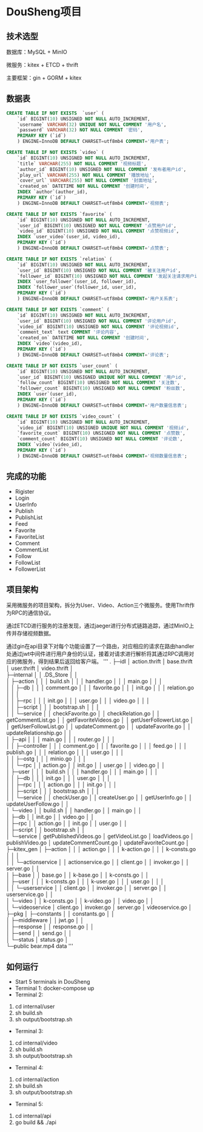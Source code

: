 # DouSheng项目

## 技术选型

数据库：MySQL + MinIO

微服务：kitex + ETCD + thrift

主要框架：gin + GORM + kitex

## 数据表

```sql
CREATE TABLE IF NOT EXISTS  `user` (
    `id` BIGINT(10) UNSIGNED NOT NULL AUTO_INCREMENT,
    `username` VARCHAR(32) UNIQUE NOT NULL COMMENT '用户名',
    `password` VARCHAR(32) NOT NULL COMMENT '密码',
    PRIMARY KEY (`id`)
    ) ENGINE=InnoDB DEFAULT CHARSET=utf8mb4 COMMENT='用户表';

CREATE TABLE IF NOT EXISTS `video` (
    `id` BIGINT(10) UNSIGNED NOT NULL AUTO_INCREMENT,
    `title` VARCHAR(255) NOT NULL COMMENT '视频标题',
    `author_id` BIGINT(10) UNSIGNED NOT NULL COMMENT '发布者用户id',
    `play_url` VARCHAR(255) NOT NULL COMMENT '播放地址',
    `cover_url` VARCHAR(255) NOT NULL COMMENT '封面地址',
    `created_on` DATETIME NOT NULL COMMENT '创建时间',
    INDEX `author`(author_id),
    PRIMARY KEY (`id`)
    ) ENGINE=InnoDB DEFAULT CHARSET=utf8mb4 COMMENT='视频表';

CREATE TABLE IF NOT EXISTS `favorite` (
    `id` BIGINT(10) UNSIGNED NOT NULL AUTO_INCREMENT,
    `user_id` BIGINT(10) UNSIGNED NOT NULL COMMENT '点赞用户id',
    `video_id` BIGINT(10) UNSIGNED NOT NULL COMMENT '点赞视频id',
    INDEX `user_video`(user_id, video_id),
    PRIMARY KEY (`id`)
    ) ENGINE=InnoDB DEFAULT CHARSET=utf8mb4 COMMENT='点赞表';

CREATE TABLE IF NOT EXISTS `relation` (
    `id` BIGINT(10) UNSIGNED NOT NULL AUTO_INCREMENT,
    `user_id` BIGINT(10) UNSIGNED NOT NULL COMMENT '被关注用户id',
    `follower_id` BIGINT(10) UNSIGNED NOT NULL COMMENT '发起关注请求用户id',
    INDEX `user_follower`(user_id, follower_id),
    INDEX `follower_user`(follower_id, user_id),
    PRIMARY KEY (`id`)
    ) ENGINE=InnoDB DEFAULT CHARSET=utf8mb4 COMMENT='用户关系表';

CREATE TABLE IF NOT EXISTS `comment` (
    `id` BIGINT(10) UNSIGNED NOT NULL AUTO_INCREMENT,
    `user_id` BIGINT(10) UNSIGNED NOT NULL COMMENT '评论用户id',
    `video_id` BIGINT(10) UNSIGNED NOT NULL COMMENT '评论视频id',
    `comment_text` text COMMENT '评论内容',
    `created_on` DATETIME NOT NULL COMMENT '创建时间',
    INDEX `video`(video_id),
    PRIMARY KEY (`id`)
    ) ENGINE=InnoDB DEFAULT CHARSET=utf8mb4 COMMENT='评论表';

CREATE TABLE IF NOT EXISTS `user_count` (
    `id` BIGINT(10) UNSIGNED NOT NULL AUTO_INCREMENT,
    `user_id` BIGINT(10) UNSIGNED UNIQUE NOT NULL COMMENT '用户id',
    `follow_count` BIGINT(10) UNSIGNED NOT NULL COMMENT '关注数',
    `follower_count` BIGINT(10) UNSIGNED NOT NULL COMMENT '粉丝数',
    INDEX `user`(user_id),
    PRIMARY KEY (`id`)
    ) ENGINE=InnoDB DEFAULT CHARSET=utf8mb4 COMMENT='用户数量信息表';

CREATE TABLE IF NOT EXISTS `video_count` (
    `id` BIGINT(10) UNSIGNED NOT NULL AUTO_INCREMENT,
    `video_id` BIGINT(10) UNSIGNED UNIQUE NOT NULL COMMENT '视频id',
    `favorite_count` BIGINT(10) UNSIGNED NOT NULL COMMENT '点赞数',
    `comment_count` BIGINT(10) UNSIGNED NOT NULL COMMENT '评论数',
    INDEX `video`(video_id),
    PRIMARY KEY (`id`)
    ) ENGINE=InnoDB DEFAULT CHARSET=utf8mb4 COMMENT='视频数量信息表';
```

## 完成的功能

- Rigister
- Login
- UserInfo
- Publish
- PublishList
- Feed
- Favorite
- FavoriteList
- Comment
- CommentList
- Follow
- FollowList
- FollowerList

## 项目架构

采用微服务的项目架构，拆分为User、Video、Action三个微服务。使用Thrift作为RPC的通信协议。

通过ETCD进行服务的注册发现，通过jaeger进行分布式链路追踪，通过MinIO上传并存储视频数据。

通过gin在api目录下对每个功能设置了一个路由，对应相应的请求在路由handler处通过jwt中间件进行用户身份的认证，接着对请求进行解析将其通过RPC调用对应的微服务，得到结果后返回给客户端。
'''
.
├─idl
│      action.thrift
│      base.thrift
│      user.thrift
│      video.thrift
│      
├─internal
│  │  .DS_Store
│  │  
│  ├─action
│  │  │  build.sh
│  │  │  handler.go
│  │  │  main.go
│  │  │  
│  │  ├─db
│  │  │      comment.go
│  │  │      favorite.go
│  │  │      init.go
│  │  │      relation.go
│  │  │      
│  │  ├─rpc
│  │  │      init.go
│  │  │      user.go
│  │  │      video.go
│  │  │      
│  │  ├─script
│  │  │      bootstrap.sh
│  │  │      
│  │  └─service
│  │          checkFavorite.go
│  │          checkRelation.go
│  │          getCommentList.go
│  │          getFavoriteVideos.go
│  │          getUserFollowerList.go
│  │          getUserFollowList.go
│  │          updateComment.go
│  │          updateFavorite.go
│  │          updateRelationship.go
│  │          
│  ├─api
│  │  │  main.go
│  │  │  router.go
│  │  │  
│  │  ├─controller
│  │  │      comment.go
│  │  │      favorite.go
│  │  │      feed.go
│  │  │      publish.go
│  │  │      relation.go
│  │  │      user.go
│  │  │      
│  │  ├─ostg
│  │  │      minio.go
│  │  │      
│  │  └─rpc
│  │          action.go
│  │          init.go
│  │          user.go
│  │          video.go
│  │          
│  ├─user
│  │  │  build.sh
│  │  │  handler.go
│  │  │  main.go
│  │  │  
│  │  ├─db
│  │  │      init.go
│  │  │      user.go
│  │  │      
│  │  ├─rpc
│  │  │      action.go
│  │  │      init.go
│  │  │      
│  │  ├─script
│  │  │      bootstrap.sh
│  │  │      
│  │  └─service
│  │          checkUser.go
│  │          createUser.go
│  │          getUserInfo.go
│  │          updateUserFollow.go
│  │          
│  └─video
│      │  build.sh
│      │  handler.go
│      │  main.go
│      │  
│      ├─db
│      │      init.go
│      │      video.go
│      │      
│      ├─rpc
│      │      action.go
│      │      init.go
│      │      user.go
│      │      
│      ├─script
│      │      bootstrap.sh
│      │      
│      └─service
│              getPublishedVideos.go
│              getVideoList.go
│              loadVideos.go
│              publishVideo.go
│              updateCommentCount.go
│              updateFavoriteCount.go
│              
├─kitex_gen
│  ├─action
│  │  │  action.go
│  │  │  k-action.go
│  │  │  k-consts.go
│  │  │  
│  │  └─actionservice
│  │          actionservice.go
│  │          client.go
│  │          invoker.go
│  │          server.go
│  │          
│  ├─base
│  │      base.go
│  │      k-base.go
│  │      k-consts.go
│  │      
│  ├─user
│  │  │  k-consts.go
│  │  │  k-user.go
│  │  │  user.go
│  │  │  
│  │  └─userservice
│  │          client.go
│  │          invoker.go
│  │          server.go
│  │          userservice.go
│  │          
│  └─video
│      │  k-consts.go
│      │  k-video.go
│      │  video.go
│      │  
│      └─videoservice
│              client.go
│              invoker.go
│              server.go
│              videoservice.go
│              
├─pkg
│  ├─constants
│  │      constants.go
│  │      
│  ├─middleware
│  │      jwt.go
│  │      
│  ├─response
│  │      response.go
│  │      
│  ├─send
│  │      send.go
│  │      
│  └─status
│          status.go
│          
└─public
        bear.mp4
        data
'''

## 如何运行

- Start 5 terminals in DouSheng
- Terminal 1: docker-compose up
- Terminal 2:

1. cd internal/user
2. sh build.sh
3. sh output/bootstrap.sh

- Terminal 3:

1. cd internal/video
2. sh build.sh
3. sh output/bootstrap.sh

- Terminal 4:

1. cd internal/action
2. sh build.sh
3. sh output/bootstrap.sh

- Terminal 5:

1. cd internal/api
2. go build && ./api
